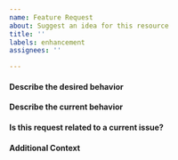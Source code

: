 ```yaml
---
name: Feature Request
about: Suggest an idea for this resource
title: ''
labels: enhancement
assignees: ''

---
```


#### Describe the desired behavior

#### Describe the current behavior

#### Is this request related to a current issue?

#### Additional Context
<!-- Add any other context or screenshots about the feature request here. -->

